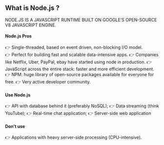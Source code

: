 ## What is Node.js ?

NODE.JS IS A JAVASCRIPT RUNTIME BUILT ON GOOGLE’S OPEN-SOURCE V8 JAVASCRIPT ENGINE.

#### Node.js Pros

👉 Single-threaded, based on event driven, non-blocking I/O model.	
👉 Perfect for building fast and scalable data-intensive apps.
👉 Companies like Netflix, Uber, PayPal, ebay have started using node in production.
👉 JavaScript across the entire stack: faster and more efficient development.
👉 NPM: huge library of open-source packages available for everyone for free.
👉 Very active developer community.

#### Use Node.js

👉 API with database behind it (preferably NoSQL);
👉 Data streaming (think YouTube);
👉 Real-time chat application;
👉 Server-side web application

#### Don't use

👉 Applications with heavy server-side processing
(CPU-intensive). 